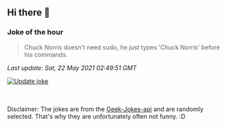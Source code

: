 ## Hi there 👋

### Joke of the hour
<!-- joke -->
>Chuck Norris doesn't need sudo, he just types 'Chuck Norris' before his commands.
<!-- /joke -->

*Last update: Sat, 22 May 2021 02:49:51 GMT*

[![Update joke](https://github.com/nclskfm/nclskfm/actions/workflows/joke.yml/badge.svg)](https://github.com/nclskfm/nclskfm/actions/workflows/joke.yml)

<br><br>
Disclaimer: The jokes are from the [Geek-Jokes-api](https://github.com/sameerkumar18/geek-joke-api) and are randomly selected. That's why they are unfortunately often not funny. :D
